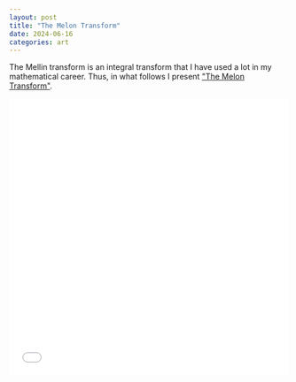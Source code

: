 ```yaml
---
layout: post
title: "The Melon Transform"
date: 2024-06-16
categories: art
---
```



The Mellin transform is an integral transform that I have used a lot in my mathematical career. Thus, in what follows I present <a href="stevenecreech.github.io/images/The_Melon_Transform.pdf">"The Melon Transform"</a>.

  <embed src="../images/The_Melon_Transform.pdf" type="application/pdf" width="100%" height="500px" />
